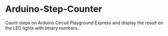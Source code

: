 # Arduino-Step-Counter
Count steps on Arduino Circuit Playground Express and display the result on the LED lights with binary numbers.

